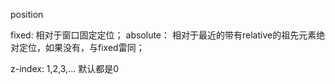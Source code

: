 position

fixed: 相对于窗口固定定位；
absolute： 相对于最近的带有relative的祖先元素绝对定位，如果没有，与fixed雷同；

z-index: 1,2,3,...
默认都是0
